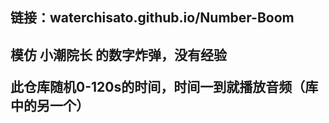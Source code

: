 <h2>链接：waterchisato.github.io/Number-Boom<h2>
模仿 小潮院长 的数字炸弹，没有经验 
<p>此仓库随机0-120s的时间，时间一到就播放音频（库中的另一个）</p>
